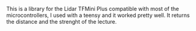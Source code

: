 This is a library for the Lidar TFMini Plus compatible with most of the microcontrollers, I used with a teensy and it worked pretty well.
It returns the distance and the strenght of the lecture.
